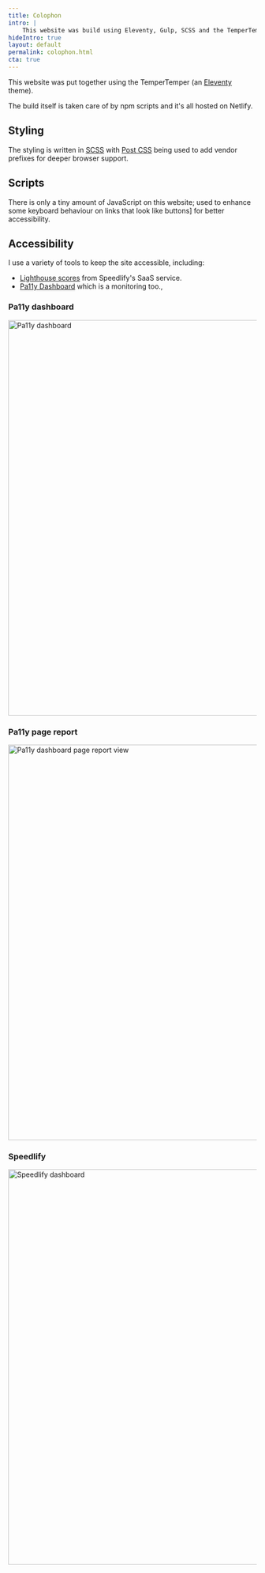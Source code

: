```yaml
---
title: Colophon
intro: |
    This website was build using Eleventy, Gulp, SCSS and the TemperTemper theme.
hideIntro: true
layout: default
permalink: colophon.html
cta: true
---
```


This website was put together using the TemperTemper (an [Eleventy](https://www.11ty.dev/) theme). 

The build itself is taken care of by npm scripts and it's all hosted on Netlify.

## Styling

The styling is written in [SCSS](https://sass-lang.com) with [Post CSS](https://postcss.org) being used to add vendor prefixes for deeper browser support.


## Scripts

There is only a tiny amount of JavaScript on this website; used to enhance some keyboard behaviour on links that look like buttons] for better accessibility.

## Accessibility

I use a variety of tools to keep the site accessible, including:

* [Lighthouse scores](https://elegant-biscotti-25e1e9.netlify.app/jaffamonkey-website) from Speedlify's SaaS service.
* [Pa11y Dashboard](https://github.com/pa11y/pa11y-dashboard) which is a monitoring too.,

### Pa11y dashboard
<picture>
    <img src="/assets/img/pa11y1.png" alt="Pa11y dashboard" width="800" loading="lazy" decoding="async" />
</picture>

### Pa11y page report
<picture>
    <img src="/assets/img/pa11y2.png" alt="Pa11y dashboard page report view" width="800" loading="lazy" decoding="async" />
</picture>

### Speedlify
<picture>
    <img src="/assets/img/speedlify.png" alt="Speedlify dashboard" width="800" loading="lazy" decoding="async" />
</picture>